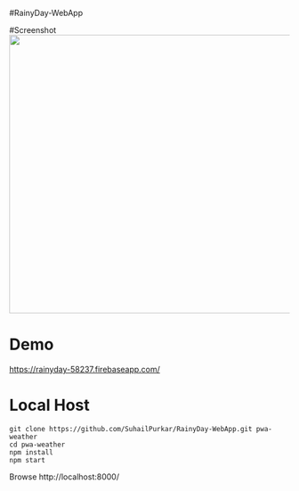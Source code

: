 #RainyDay-WebApp



#Screenshot 
[<img src="http://i.imgur.com/YnMM5G0.png" height=500 width=750>](http://i.imgur.com/YnMM5G0.png)


# Demo
https://rainyday-58237.firebaseapp.com/

# Local Host 
```
git clone https://github.com/SuhailPurkar/RainyDay-WebApp.git pwa-weather
cd pwa-weather
npm install
npm start
```
Browse http://localhost:8000/